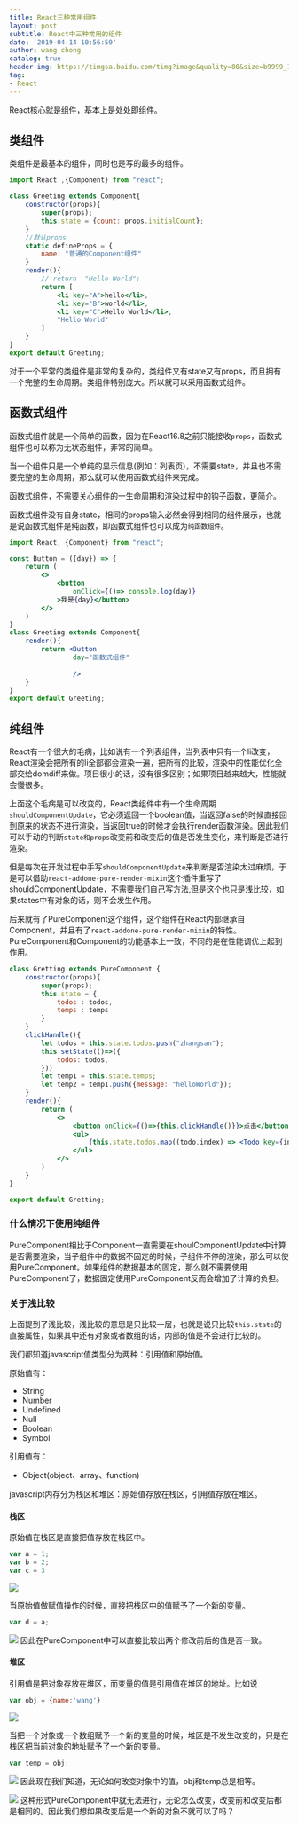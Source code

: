 ```yaml
---
title: React三种常用组件
layout: post
subtitle: React中三种常用的组件
date: '2019-04-14 10:56:59'
author: wang chong
catalog: true
header-img: https://timgsa.baidu.com/timg?image&quality=80&size=b9999_10000&sec=1553337506344&di=e4bad495d76574ca77897e2d0e0e6134&imgtype=0&src=http%3A%2F%2Fs1.51cto.com%2Fwyfs02%2FM01%2F88%2F7F%2FwKiom1f55HCSS-DrAACSkyHme8o914.png-wh_651x-s_1436211364.png
tag:
- React
---
```


React核心就是组件，基本上是处处即组件。

## 类组件
类组件是最基本的组件，同时也是写的最多的组件。
```jsx
import React ,{Component} from "react";

class Greeting extends Component{
    constructor(props){
        super(props);
        this.state = {count: props.initialCount};
    }
    //默认props
    static defineProps = {
        name: "普通的Component组件"
    }
    render(){
        // return  "Hello World";
        return [
            <li key="A">hello</li>,
            <li key="B">world</li>,
            <li key="C">Hello World</li>,
            "Hello World"
        ]
    }
}
export default Greeting;
```
对于一个平常的类组件是非常的复杂的，类组件又有state又有props，而且拥有一个完整的生命周期。类组件特别庞大。所以就可以采用函数式组件。
## 函数式组件
函数式组件就是一个简单的函数，因为在React16.8之前只能接收`props`，函数式组件也可以称为无状态组件，非常的简单。

当一个组件只是一个单纯的显示信息(例如：列表页)，不需要state，并且也不需要完整的生命周期，那么就可以使用函数式组件来完成。

函数式组件，不需要关心组件的一生命周期和渲染过程中的钩子函数，更简介。

函数式组件没有自身state，相同的props输入必然会得到相同的组件展示，也就是说函数式组件是纯函数，即函数式组件也可以成为`纯函数组件`。
```jsx
import React, {Component} from "react";

const Button = ({day}) => {
    return (
        <>
            <button
                onClick={()=> console.log(day)}
            >我是{day}</button>
        </>
    )
}
class Greeting extends Component{
    render(){
        return <Button 
                day="函数式组件"
                
                />
    }
}
export default Greeting;
```

## 纯组件
React有一个很大的毛病，比如说有一个列表组件，当列表中只有一个li改变，React渲染会把所有的li全部都会渲染一遍，把所有的比较，渲染中的性能优化全部交给domdiff来做。项目很小的话，没有很多区别；如果项目越来越大，性能就会慢很多。

上面这个毛病是可以改变的，React类组件中有一个生命周期`shouldComponentUpdate`，它必须返回一个boolean值，当返回false的时候直接回到原来的状态不进行渲染，当返回true的时候才会执行render函数渲染。因此我们可以手动的判断`state和props`改变前和改变后的值是否发生变化，来判断是否进行渲染。

但是每次在开发过程中手写`shouldComponentUpdate`来判断是否渲染太过麻烦，于是可以借助`react-addone-pure-render-mixin`这个插件重写了shouldComponentUpdate，不需要我们自己写方法,但是这个也只是浅比较，如果states中有对象的话，则不会发生作用。

后来就有了PureComponent这个组件，这个组件在React内部继承自Component，并且有了`react-addone-pure-render-mixin`的特性。PureComponent和Component的功能基本上一致，不同的是在性能调优上起到作用。
```jsx
class Gretting extends PureComponent {
    constructor(props){
        super(props);
        this.state = {
            todos : todos,
            temps : temps
        }
    }
    clickHandle(){
        let todos = this.state.todos.push("zhangsan");
        this.setState(()=>({ 
            todos: todos,
        }))
        let temp1 = this.state.temps;
        let temp2 = temp1.push({message: "helloWorld"});
    }
    render(){
        return (
            <>
                <button onClick={()=>{this.clickHandle()}}>点击</button>
                <ul>
                    {this.state.todos.map((todo,index) => <Todo key={index} value={todo}/>)}
                </ul>
            </>
        )
    }
}

export default Gretting;
```
### 什么情况下使用纯组件
PureComponent相比于Component一直需要在shoulComponentUpdate中计算是否需要渲染，当子组件中的数据不固定的时候，子组件不停的渲染，那么可以使用PureComponent。如果组件的数据基本的固定，那么就不需要使用PureComponent了，数据固定使用PureComponent反而会增加了计算的负担。
### 关于浅比较
上面提到了浅比较，浅比较的意思是只比较一层，也就是说只比较`this.state`的直接属性，如果其中还有对象或者数组的话，内部的值是不会进行比较的。

我们都知道javascript值类型分为两种：引用值和原始值。

原始值有：
- String
- Number
- Undefined
- Null
- Boolean
- Symbol

引用值有：
- Object(object、array、function)

javascript内存分为栈区和堆区：原始值存放在栈区，引用值存放在堆区。
#### 栈区
原始值在栈区是直接把值存放在栈区中。
```js
var a = 1;
var b = 2;
var c = 3
```


![](https://user-gold-cdn.xitu.io/2019/4/14/16a19719ef6e7ce1?w=305&h=251&f=png&s=6343)

当原始值做赋值操作的时候，直接把栈区中的值赋予了一个新的变量。
```js
var d = a;
```
![](https://user-gold-cdn.xitu.io/2019/4/14/16a1972dd3a3b577?w=288&h=300&f=png&s=7103)
因此在PureComponent中可以直接比较出两个修改前后的值是否一致。
#### 堆区
引用值是把对象存放在堆区，而变量的值是引用值在堆区的地址。比如说
```js
var obj = {name:'wang'}
```

![](https://user-gold-cdn.xitu.io/2019/4/14/16a197815efc425c?w=603&h=308&f=png&s=18573)

当把一个对象或一个数组赋予一个新的变量的时候，堆区是不发生改变的，只是在栈区把当前对象的地址赋予了一个新的变量。
```js
var temp = obj;
```
![](https://user-gold-cdn.xitu.io/2019/4/14/16a19790049681a5?w=585&h=367&f=png&s=24725)
因此现在我们知道，无论如何改变对象中的值，obj和temp总是相等。

![](https://user-gold-cdn.xitu.io/2019/4/14/16a197b35d57b8a2?w=400&h=173&f=png&s=12955)
这种形式PureComponent中就无法进行，无论怎么改变，改变前和改变后都是相同的。因此我们想如果改变后是一个新的对象不就可以了吗？